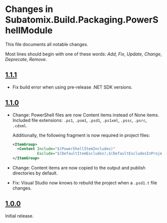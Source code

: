 # Changes in Subatomix.Build.Packaging.PowerShellModule
This file documents all notable changes.

Most lines should begin with one of these words:
*Add*, *Fix*, *Update*, *Change*, *Deprecate*, *Remove*.

<!--
## [Unreleased](https://github.com/sharpjs/Subatomix.Build.Packaging.PowerShellModule/compare/release/1.1.1..HEAD)
(none)
-->

## [1.1.1](https://github.com/sharpjs/Subatomix.Build.Packaging.PowerShellModule/compare/release/1.1.0..release/1.1.1)
- Fix build error when using pre-release .NET SDK versions.

## [1.1.0](https://github.com/sharpjs/Subatomix.Build.Packaging.PowerShellModule/compare/release/1.0.0..release/1.1.0)
- Change: PowerShell files are now Content items instead of None items.
  Included file extensions:
  `.ps1`, `.psm1`, `.psd1`, `.ps1xml`, `.pssc`, `.psrc`, `.cdxml`.

  Additionally, the following fragment is now required in project files:

  ```xml
  <ItemGroup>
    <Content Include="$(PowerShellItemIncludes)"
             Exclude="$(DefaultItemExcludes);$(DefaultExcludesInProjectFolder)" />
  </ItemGroup>
  ```

- Change: Content items are now copied to the output and publish directories
  by default.

- Fix: Visual Studio now knows to rebuild the project when a `.psd1.t` file changes.

## [1.0.0](https://github.com/sharpjs/Subatomix.Build.Packaging.PowerShellModule/tree/release/1.0.0)
Initial release.

<!--
  Copyright 2022 Subatomix Research Inc.

  Permission to use, copy, modify, and distribute this software for any
  purpose with or without fee is hereby granted, provided that the above
  copyright notice and this permission notice appear in all copies.

  THE SOFTWARE IS PROVIDED "AS IS" AND THE AUTHOR DISCLAIMS ALL WARRANTIES
  WITH REGARD TO THIS SOFTWARE INCLUDING ALL IMPLIED WARRANTIES OF
  MERCHANTABILITY AND FITNESS. IN NO EVENT SHALL THE AUTHOR BE LIABLE FOR
  ANY SPECIAL, DIRECT, INDIRECT, OR CONSEQUENTIAL DAMAGES OR ANY DAMAGES
  WHATSOEVER RESULTING FROM LOSS OF USE, DATA OR PROFITS, WHETHER IN AN
  ACTION OF CONTRACT, NEGLIGENCE OR OTHER TORTIOUS ACTION, ARISING OUT OF
  OR IN CONNECTION WITH THE USE OR PERFORMANCE OF THIS SOFTWARE.
-->
